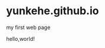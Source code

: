 yunkehe.github.io
=================

my first web page
<!doctype html>
<html>
<head>
  <meta charset="UTF-8" />
</head>
<body>
  <a>hello,world!</a>
</body>
</html>
